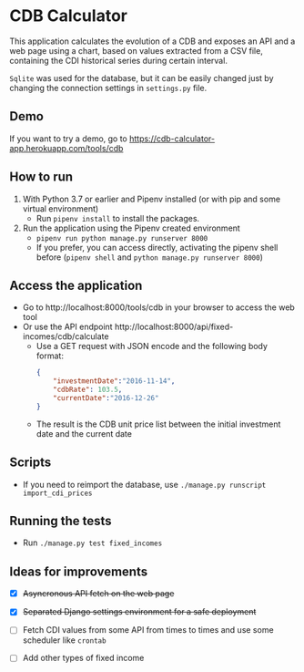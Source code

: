 # CDB Calculator

This application calculates the evolution of a CDB and exposes an API and a web page using a chart, based on values extracted from a 
CSV file, containing the CDI historical series during certain interval.

`Sqlite` was used for the database, but it can be easily changed just by changing the connection settings in `settings.py` file.

## Demo
If you want to try a demo, go to 
https://cdb-calculator-app.herokuapp.com/tools/cdb

How to run
------------------------------
1. With Python 3.7 or earlier and Pipenv installed (or with pip and some virtual environment)
    - Run `pipenv install` to install the packages.
2. Run the application using the Pipenv created environment
    - `pipenv run python manage.py runserver 8000`
    - If you prefer, you can access directly, activating the pipenv shell before (`pipenv shell` and `python manage.py runserver 8000`)

Access the application
------------------------------
- Go to http://localhost:8000/tools/cdb in your browser to access the web tool
- Or use the API endpoint http://localhost:8000/api/fixed-incomes/cdb/calculate 
    - Use a GET request with JSON encode and the following body format:
        ```json
        {
            "investmentDate":"2016-11-14",
            "cdbRate": 103.5,
            "currentDate":"2016-12-26"
        }
        ```
    - The result is the CDB unit price list between the initial investment date and the current date


Scripts
-------------------
- If you need to reimport the database, use `./manage.py runscript import_cdi_prices`


Running the tests
------------------------------
- Run `./manage.py test fixed_incomes`


Ideas for improvements
------------------------------
- [x] ~~Asyncronous API fetch on the web page~~ 
- [x] ~~Separated Django settings environment for a safe deployment~~ 
- [ ] Fetch CDI values from some API from times to times and use some scheduler like `crontab` 
- [ ] Add other types of fixed income



